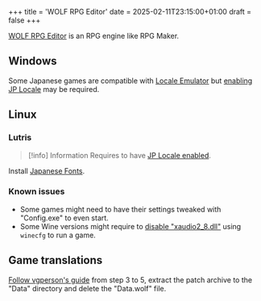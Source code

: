 +++
title = 'WOLF RPG Editor'
date = 2025-02-11T23:15:00+01:00
draft = false
+++

[WOLF RPG Editor](https://silversecond.com/WolfRPGEditor/) is an RPG engine like RPG Maker.

## Windows

Some Japanese games are compatible with [Locale Emulator](https://xupefei.github.io/Locale-Emulator/) but [enabling JP Locale](/all-platforms/jp-locale) may be required.

## Linux

### Lutris

> [!info] Information
> Requires to have [JP Locale enabled](/all-platforms/jp-locale).

Install [Japanese Fonts](/linux/wineprefixes).

### Known issues

- Some games might need to have their settings tweaked with "Config.exe" to even start.
- Some Wine versions might require to [disable "xaudio2_8.dll"](https://github.com/iXit/Mesa-3D/issues/65#issuecomment-163955999) using `winecfg` to run a game.

## Game translations

[Follow vgperson's guide](https://www.vgperson.com/posts.php?p=wolfrpgguide) from step 3 to 5, extract the patch archive to the "Data" directory and delete the "Data.wolf" file.
